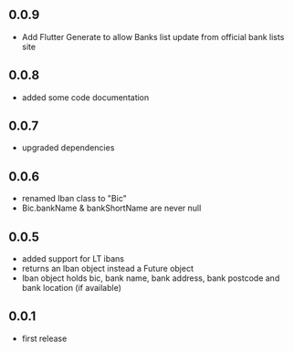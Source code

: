 ## 0.0.9

* Add Flutter Generate to allow Banks list update from official bank lists site

## 0.0.8

* added some code documentation

## 0.0.7

* upgraded dependencies

## 0.0.6

* renamed Iban class to "Bic"
* Bic.bankName & bankShortName are never null

## 0.0.5

* added support for LT ibans
* returns an Iban object instead a Future<String> object
* Iban object holds bic, bank name, bank address, bank postcode and bank location (if available)

## 0.0.1

* first release
